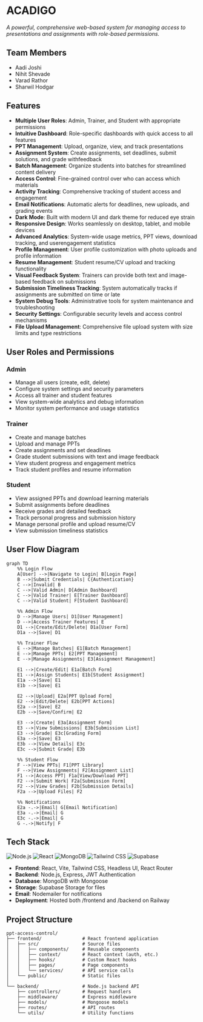 # ACADIGO

*A powerful, comprehensive web-based system for managing access to presentations and assignments with role-based permissions.*

## Team Members
- Aadi Joshi
- Nihit Shevade
- Varad Rathor
- Sharwil Hodgar

## Features

- **Multiple User Roles**: Admin, Trainer, and Student with appropriate permissions
- **Intuitive Dashboard**: Role-specific dashboards with quick access to all features
- **PPT Management**: Upload, organize, view, and track presentations
- **Assignment System**: Create assignments, set deadlines, submit solutions, and grade withfeedback
- **Batch Management**: Organize students into batches for streamlined content delivery
- **Access Control**: Fine-grained control over who can access which materials
- **Activity Tracking**: Comprehensive tracking of student access and engagement
- **Email Notifications**: Automatic alerts for deadlines, new uploads, and grading events
- **Dark Mode**: Built with modern UI and dark theme for reduced eye strain
- **Responsive Design**: Works seamlessly on desktop, tablet, and mobile devices
- **Advanced Analytics**: System-wide usage metrics, PPT views, download tracking, and userengagement statistics
- **Profile Management**: User profile customization with photo uploads and profile information
- **Resume Management**: Student resume/CV upload and tracking functionality
- **Visual Feedback System**: Trainers can provide both text and image-based feedback on submissions
- **Submission Timeliness Tracking**: System automatically tracks if assignments are submitted on time or late
- **System Debug Tools**: Administrative tools for system maintenance and troubleshooting
- **Security Settings**: Configurable security levels and access control mechanisms
- **File Upload Management**: Comprehensive file upload system with size limits and type restrictions

## User Roles and Permissions

### Admin
- Manage all users (create, edit, delete)
- Configure system settings and security parameters
- Access all trainer and student features
- View system-wide analytics and debug information
- Monitor system performance and usage statistics

### Trainer
- Create and manage batches
- Upload and manage PPTs
- Create assignments and set deadlines
- Grade student submissions with text and image feedback
- View student progress and engagement metrics
- Track student profiles and resume information

### Student
- View assigned PPTs and download learning materials
- Submit assignments before deadlines
- Receive grades and detailed feedback
- Track personal progress and submission history
- Manage personal profile and upload resume/CV
- View submission timeliness statistics

## User Flow Diagram

```mermaid
graph TD
    %% Login Flow
    A[User] -->|Navigate to Login| B[Login Page]
    B -->|Submit Credentials| C{Authentication}
    C -->|Invalid| B
    C -->|Valid Admin| D[Admin Dashboard]
    C -->|Valid Trainer| E[Trainer Dashboard]
    C -->|Valid Student| F[Student Dashboard]
    
    %% Admin Flow
    D -->|Manage Users| D1[User Management]
    D -->|Access Trainer Features| E
    D1 -->|Create/Edit/Delete| D1a[User Form]
    D1a -->|Save| D1
    
    %% Trainer Flow
    E -->|Manage Batches| E1[Batch Management]
    E -->|Manage PPTs| E2[PPT Management]
    E -->|Manage Assignments| E3[Assignment Management]
    
    E1 -->|Create/Edit| E1a[Batch Form]
    E1 -->|Assign Students| E1b[Student Assignment]
    E1a -->|Save| E1
    E1b -->|Save| E1
    
    E2 -->|Upload| E2a[PPT Upload Form]
    E2 -->|Edit/Delete| E2b[PPT Actions]
    E2a -->|Save| E2
    E2b -->|Save/Confirm| E2
    
    E3 -->|Create| E3a[Assignment Form]
    E3 -->|View Submissions| E3b[Submission List]
    E3 -->|Grade| E3c[Grading Form]
    E3a -->|Save| E3
    E3b -->|View Details| E3c
    E3c -->|Submit Grade| E3b
    
    %% Student Flow
    F -->|View PPTs| F1[PPT Library]
    F -->|View Assignments| F2[Assignment List]
    F1 -->|Access PPT| F1a[View/Download PPT]
    F2 -->|Submit Work| F2a[Submission Form]
    F2 -->|View Grades| F2b[Submission Details]
    F2a -->|Upload Files| F2
    
    %% Notifications
    E2a -.->|Email| G[Email Notification]
    E3a -.->|Email| G
    E3c -.->|Email| G
    G -.->|Notify| F
```

## Tech Stack
![Node.js](https://img.shields.io/badge/Node.js-43853D?style=for-the-badge&logo=node.js&logoColor=white)
![React](https://img.shields.io/badge/React-20232A?style=for-the-badge&logo=react&logoColor=61DAFB)
![MongoDB](https://img.shields.io/badge/MongoDB-4EA94B?style=for-the-badge&logo=mongodb&logoColor=white)
![Tailwind CSS](https://img.shields.io/badge/Tailwind_CSS-38B2AC?style=for-the-badge&logo=tailwind-css&logoColor=white)
![Supabase](https://img.shields.io/badge/Supabase-3ECF8E?style=for-the-badge&logo=supabase&logoColor=white)
- **Frontend**: React, Vite, Tailwind CSS, Headless UI, React Router
- **Backend**: Node.js, Express, JWT Authentication
- **Database**: MongoDB with Mongoose
- **Storage**: Supabase Storage for files
- **Email**: Nodemailer for notifications
- **Deployment**: Hosted both /frontend and /backend on Railway

## Project Structure

```
ppt-access-control/
├── frontend/               # React frontend application
│   ├── src/                # Source files
│   │   ├── components/     # Reusable components
│   │   ├── context/        # React context (auth, etc.)
│   │   ├── hooks/          # Custom React hooks
│   │   ├── pages/          # Page components
│   │   └── services/       # API service calls
│   └── public/             # Static files
│
└── backend/                # Node.js backend API
    ├── controllers/        # Request handlers
    ├── middleware/         # Express middleware
    ├── models/             # Mongoose models
    ├── routes/             # API routes
    └── utils/              # Utility functions
```
